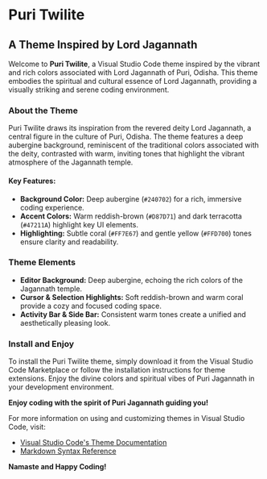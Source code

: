 # Puri Twilite

## A Theme Inspired by Lord Jagannath

Welcome to **Puri Twilite**, a Visual Studio Code theme inspired by the vibrant and rich colors associated with Lord Jagannath of Puri, Odisha. This theme embodies the spiritual and cultural essence of Lord Jagannath, providing a visually striking and serene coding environment.

### About the Theme

Puri Twilite draws its inspiration from the revered deity Lord Jagannath, a central figure in the culture of Puri, Odisha. The theme features a deep aubergine background, reminiscent of the traditional colors associated with the deity, contrasted with warm, inviting tones that highlight the vibrant atmosphere of the Jagannath temple.

#### Key Features:
- **Background Color:** Deep aubergine (`#240702`) for a rich, immersive coding experience.
- **Accent Colors:** Warm reddish-brown (`#D87D71`) and dark terracotta (`#47211A`) highlight key UI elements.
- **Highlighting:** Subtle coral (`#FF7E67`) and gentle yellow (`#FFD700`) tones ensure clarity and readability.

### Theme Elements

- **Editor Background:** Deep aubergine, echoing the rich colors of the Jagannath temple.
- **Cursor & Selection Highlights:** Soft reddish-brown and warm coral provide a cozy and focused coding space.
- **Activity Bar & Side Bar:** Consistent warm tones create a unified and aesthetically pleasing look.

### Install and Enjoy

To install the Puri Twilite theme, simply download it from the Visual Studio Code Marketplace or follow the installation instructions for theme extensions. Enjoy the divine colors and spiritual vibes of Puri Jagannath in your development environment.

**Enjoy coding with the spirit of Puri Jagannath guiding you!**

For more information on using and customizing themes in Visual Studio Code, visit:

* [Visual Studio Code's Theme Documentation](https://code.visualstudio.com/docs/getstarted/theme-color-reference)
* [Markdown Syntax Reference](https://help.github.com/articles/markdown-basics/)

**Namaste and Happy Coding!**
